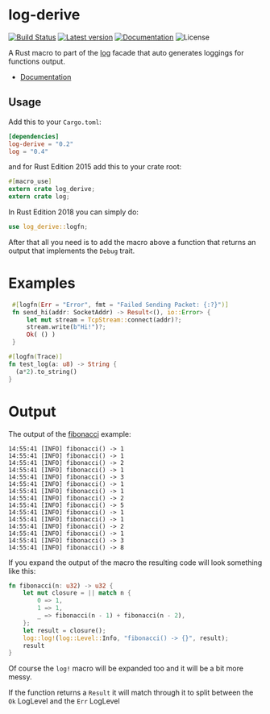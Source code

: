 # log-derive
[![Build Status](https://travis-ci.com/elichai/log-derive.svg?branch=master)](https://travis-ci.com/elichai/log-derive)
[![Latest version](https://img.shields.io/crates/v/log-derive.svg)](https://crates.io/crates/log-derive)
[![Documentation](https://docs.rs/log-derive/badge.svg)](https://docs.rs/log-derive)
![License](https://img.shields.io/crates/l/log-derive.svg)

A Rust macro to part of the [log](https://crates.io/crates/log) facade that auto generates loggings for functions output. 

* [Documentation](https://docs.rs/log-derive)

## Usage

Add this to your `Cargo.toml`:

```toml
[dependencies]
log-derive = "0.2"
log = "0.4"

```

and for Rust Edition 2015 add this to your crate root:

```rust
#[macro_use]
extern crate log_derive;
extern crate log;
```
In Rust Edition 2018 you can simply do:
```rust
use log_derive::logfn;
```

After that all you need is to add the macro above a function that returns an output that implements the `Debug` trait.

# Examples

```rust
 #[logfn(Err = "Error", fmt = "Failed Sending Packet: {:?}")]
 fn send_hi(addr: SocketAddr) -> Result<(), io::Error> {
     let mut stream = TcpStream::connect(addr)?;
     stream.write(b"Hi!")?;
     Ok( () )
 }

```

```rust
#[logfn(Trace)]
fn test_log(a: u8) -> String {
  (a*2).to_string()
}

```

# Output
The output of the [fibonacci](./examples/fibonacci.rs) example:
```
14:55:41 [INFO] fibonacci() -> 1
14:55:41 [INFO] fibonacci() -> 1
14:55:41 [INFO] fibonacci() -> 2
14:55:41 [INFO] fibonacci() -> 1
14:55:41 [INFO] fibonacci() -> 3
14:55:41 [INFO] fibonacci() -> 1
14:55:41 [INFO] fibonacci() -> 1
14:55:41 [INFO] fibonacci() -> 2
14:55:41 [INFO] fibonacci() -> 5
14:55:41 [INFO] fibonacci() -> 1
14:55:41 [INFO] fibonacci() -> 1
14:55:41 [INFO] fibonacci() -> 2
14:55:41 [INFO] fibonacci() -> 1
14:55:41 [INFO] fibonacci() -> 3
14:55:41 [INFO] fibonacci() -> 8
```

If you expand the output of the macro the resulting code will look something like this:
```rust
fn fibonacci(n: u32) -> u32 {
    let mut closure = || match n {
        0 => 1,
        1 => 1,
        _ => fibonacci(n - 1) + fibonacci(n - 2),
    };
    let result = closure();
    log::log!(log::Level::Info, "fibonacci() -> {}", result);
    result
}
```
Of course the `log!` macro will be expanded too and it will be a bit more messy.

If the function returns a `Result` it will match through it to split between the `Ok` LogLevel and the `Err` LogLevel